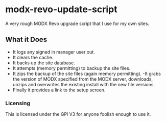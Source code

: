 # modx-revo-update-script
A very rough MODX Revo upgrade script that I use for my own sites.

## What it Does
- It logs any signed in manager user out.
- It clears the cache.
- It backs up the site database.
- It attempts (memory permitting) to backup the site files.
- It zips the backup of the site files (again memory permitting).
-It grabs the version of MODX specified from the MODX server, downloads, unzips and overwrites the existing install with the new file versions.
- Finally it provides a link to the setup screen.

### Licensing
This is licensed under the GPl V3 for anyone foolish enough to use it.
